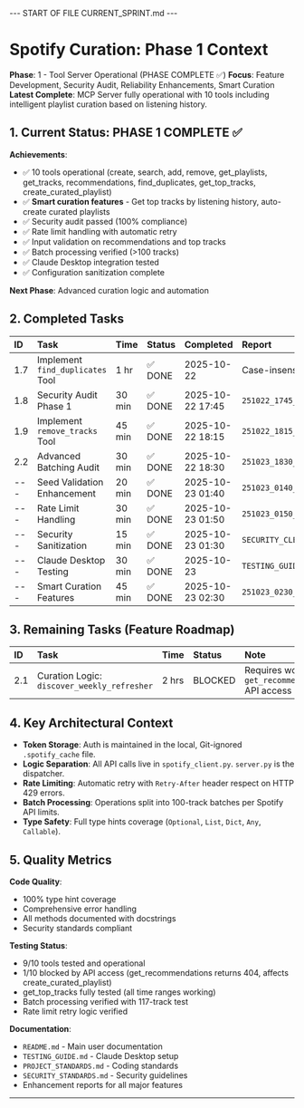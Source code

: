 --- START OF FILE CURRENT_SPRINT.md ---
# Spotify Curation: Phase 1 Context

**Phase**: 1 - Tool Server Operational (PHASE COMPLETE ✅)
**Focus**: Feature Development, Security Audit, Reliability Enhancements, Smart Curation
**Latest Complete**: MCP Server fully operational with 10 tools including intelligent playlist curation based on listening history.

## 1. Current Status: PHASE 1 COMPLETE ✅

**Achievements**:
- ✅ 10 tools operational (create, search, add, remove, get_playlists, get_tracks, recommendations, find_duplicates, get_top_tracks, create_curated_playlist)
- ✅ **Smart curation features** - Get top tracks by listening history, auto-create curated playlists
- ✅ Security audit passed (100% compliance)
- ✅ Rate limit handling with automatic retry
- ✅ Input validation on recommendations and top tracks
- ✅ Batch processing verified (>100 tracks)
- ✅ Claude Desktop integration tested
- ✅ Configuration sanitization complete

**Next Phase**: Advanced curation logic and automation

## 2. Completed Tasks

| ID | Task | Time | Status | Completed | Report |
|:---|:---|:---|:---|:---|:---|
| 1.7 | Implement `find_duplicates` Tool | 1 hr | ✅ DONE | 2025-10-22 | Case-insensitive duplicate detection |
| 1.8 | Security Audit Phase 1 | 30 min | ✅ DONE | 2025-10-22 17:45 | `251022_1745_SECURITY_AUDIT_PHASE1.md` |
| 1.9 | Implement `remove_tracks` Tool | 45 min | ✅ DONE | 2025-10-22 18:15 | `251022_1815_TASK19_COMPLETE.md` |
| 2.2 | Advanced Batching Audit | 30 min | ✅ DONE | 2025-10-22 18:30 | `251023_1830_TASK22_BATCHING_AUDIT.md` |
| --- | Seed Validation Enhancement | 20 min | ✅ DONE | 2025-10-23 01:40 | `251023_0140_SEED_VALIDATION_ADDED.md` |
| --- | Rate Limit Handling | 30 min | ✅ DONE | 2025-10-23 01:50 | `251023_0150_RATE_LIMIT_HANDLING.md` |
| --- | Security Sanitization | 15 min | ✅ DONE | 2025-10-23 01:30 | `SECURITY_CLEANUP_REPORT.md` |
| --- | Claude Desktop Testing | 30 min | ✅ DONE | 2025-10-23 | `TESTING_GUIDE.md` |
| --- | Smart Curation Features | 45 min | ✅ DONE | 2025-10-23 02:30 | `251023_0230_CURATION_FEATURES_ADDED.md` |

## 3. Remaining Tasks (Feature Roadmap)

| ID | Task | Time | Status | Note |
|:---|:---|:---|:---|:---|
| 2.1 | Curation Logic: `discover_weekly_refresher` | 2 hrs | BLOCKED | Requires working `get_recommendations` API access |

## 4. Key Architectural Context

- **Token Storage**: Auth is maintained in the local, Git-ignored `.spotify_cache` file.
- **Logic Separation**: All API calls live in `spotify_client.py`. `server.py` is the dispatcher.
- **Rate Limiting**: Automatic retry with `Retry-After` header respect on HTTP 429 errors.
- **Batch Processing**: Operations split into 100-track batches per Spotify API limits.
- **Type Safety**: Full type hints coverage (`Optional`, `List`, `Dict`, `Any`, `Callable`).

## 5. Quality Metrics

**Code Quality**:
- 100% type hint coverage
- Comprehensive error handling
- All methods documented with docstrings
- Security standards compliant

**Testing Status**:
- 9/10 tools tested and operational
- 1/10 blocked by API access (get_recommendations returns 404, affects create_curated_playlist)
- get_top_tracks fully tested (all time ranges working)
- Batch processing verified with 117-track test
- Rate limit retry logic verified

**Documentation**:
- `README.md` - Main user documentation
- `TESTING_GUIDE.md` - Claude Desktop setup
- `PROJECT_STANDARDS.md` - Coding standards
- `SECURITY_STANDARDS.md` - Security guidelines
- Enhancement reports for all major features

---